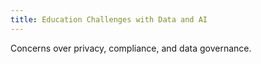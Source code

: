 ```yaml
---
title: Education Challenges with Data and AI
---
```

Concerns over privacy, compliance, and data governance.
